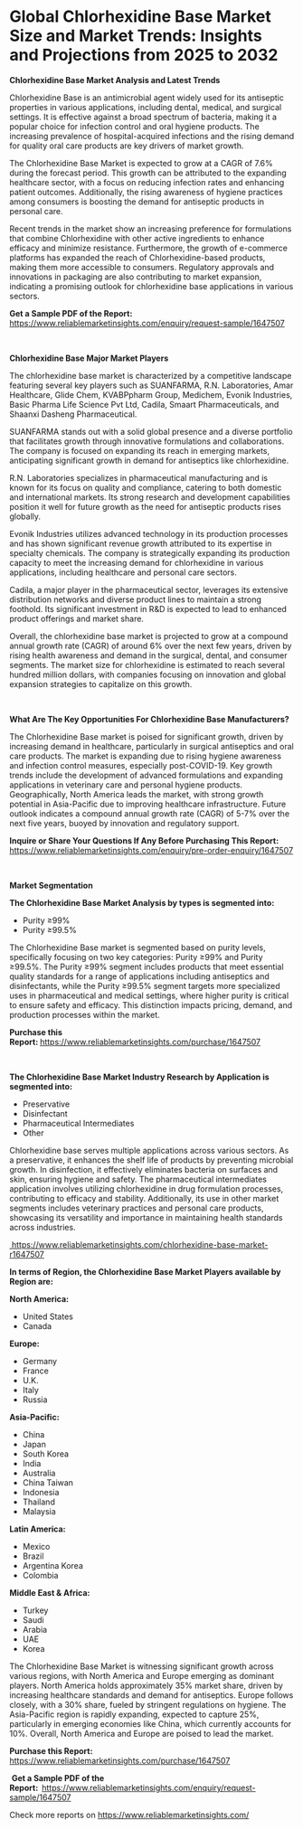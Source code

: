 <p><h1>Global Chlorhexidine Base Market Size and Market Trends: Insights and Projections from 2025 to 2032</h1></p><p><strong>Chlorhexidine Base Market Analysis and Latest Trends</strong></p>
<p><p>Chlorhexidine Base is an antimicrobial agent widely used for its antiseptic properties in various applications, including dental, medical, and surgical settings. It is effective against a broad spectrum of bacteria, making it a popular choice for infection control and oral hygiene products. The increasing prevalence of hospital-acquired infections and the rising demand for quality oral care products are key drivers of market growth.</p><p>The Chlorhexidine Base Market is expected to grow at a CAGR of 7.6% during the forecast period. This growth can be attributed to the expanding healthcare sector, with a focus on reducing infection rates and enhancing patient outcomes. Additionally, the rising awareness of hygiene practices among consumers is boosting the demand for antiseptic products in personal care.</p><p>Recent trends in the market show an increasing preference for formulations that combine Chlorhexidine with other active ingredients to enhance efficacy and minimize resistance. Furthermore, the growth of e-commerce platforms has expanded the reach of Chlorhexidine-based products, making them more accessible to consumers. Regulatory approvals and innovations in packaging are also contributing to market expansion, indicating a promising outlook for chlorhexidine base applications in various sectors.</p></p>
<p><strong>Get a Sample PDF of the Report:&nbsp;</strong> <a href="https://www.reliablemarketinsights.com/enquiry/request-sample/1647507?utm_campaign=3267&utm_medium=2&utm_source=Github&utm_content=ia&utm_term=02042025&utm_id=chlorhexidine-base">https://www.reliablemarketinsights.com/enquiry/request-sample/1647507</a></p>
<p>&nbsp;</p>
<p><strong>Chlorhexidine Base Major Market Players</strong></p>
<p><p>The chlorhexidine base market is characterized by a competitive landscape featuring several key players such as SUANFARMA, R.N. Laboratories, Amar Healthcare, Glide Chem, KVABPpharm Group, Medichem, Evonik Industries, Basic Pharma Life Science Pvt Ltd, Cadila, Smaart Pharmaceuticals, and Shaanxi Dasheng Pharmaceutical. </p><p>SUANFARMA stands out with a solid global presence and a diverse portfolio that facilitates growth through innovative formulations and collaborations. The company is focused on expanding its reach in emerging markets, anticipating significant growth in demand for antiseptics like chlorhexidine.</p><p>R.N. Laboratories specializes in pharmaceutical manufacturing and is known for its focus on quality and compliance, catering to both domestic and international markets. Its strong research and development capabilities position it well for future growth as the need for antiseptic products rises globally.</p><p>Evonik Industries utilizes advanced technology in its production processes and has shown significant revenue growth attributed to its expertise in specialty chemicals. The company is strategically expanding its production capacity to meet the increasing demand for chlorhexidine in various applications, including healthcare and personal care sectors.</p><p>Cadila, a major player in the pharmaceutical sector, leverages its extensive distribution networks and diverse product lines to maintain a strong foothold. Its significant investment in R&D is expected to lead to enhanced product offerings and market share.</p><p>Overall, the chlorhexidine base market is projected to grow at a compound annual growth rate (CAGR) of around 6% over the next few years, driven by rising health awareness and demand in the surgical, dental, and consumer segments. The market size for chlorhexidine is estimated to reach several hundred million dollars, with companies focusing on innovation and global expansion strategies to capitalize on this growth.</p></p>
<p>&nbsp;</p>
<p><strong>What Are The Key Opportunities For Chlorhexidine Base Manufacturers?</strong></p>
<p><p>The Chlorhexidine Base market is poised for significant growth, driven by increasing demand in healthcare, particularly in surgical antiseptics and oral care products. The market is expanding due to rising hygiene awareness and infection control measures, especially post-COVID-19. Key growth trends include the development of advanced formulations and expanding applications in veterinary care and personal hygiene products. Geographically, North America leads the market, with strong growth potential in Asia-Pacific due to improving healthcare infrastructure. Future outlook indicates a compound annual growth rate (CAGR) of 5-7% over the next five years, buoyed by innovation and regulatory support.</p></p>
<p><strong>Inquire or Share Your Questions If Any Before Purchasing This Report:</strong> <a href="https://www.reliablemarketinsights.com/enquiry/pre-order-enquiry/1647507?utm_campaign=3267&utm_medium=2&utm_source=Github&utm_content=ia&utm_term=02042025&utm_id=chlorhexidine-base">https://www.reliablemarketinsights.com/enquiry/pre-order-enquiry/1647507</a></p>
<p>&nbsp;</p>
<p><strong>Market Segmentation</strong></p>
<p><strong>The Chlorhexidine Base Market Analysis by types is segmented into:</strong></p>
<p><ul><li>Purity ≥99%</li><li>Purity ≥99.5%</li></ul></p>
<p><p>The Chlorhexidine Base market is segmented based on purity levels, specifically focusing on two key categories: Purity ≥99% and Purity ≥99.5%. The Purity ≥99% segment includes products that meet essential quality standards for a range of applications including antiseptics and disinfectants, while the Purity ≥99.5% segment targets more specialized uses in pharmaceutical and medical settings, where higher purity is critical to ensure safety and efficacy. This distinction impacts pricing, demand, and production processes within the market.</p></p>
<p><strong>Purchase this Report:&nbsp;</strong><a href="https://www.reliablemarketinsights.com/purchase/1647507?utm_campaign=3267&utm_medium=2&utm_source=Github&utm_content=ia&utm_term=02042025&utm_id=chlorhexidine-base">https://www.reliablemarketinsights.com/purchase/1647507</a></p>
<p>&nbsp;</p>
<p><strong>The Chlorhexidine Base Market Industry Research by Application is segmented into:</strong></p>
<p><ul><li>Preservative</li><li>Disinfectant</li><li>Pharmaceutical Intermediates</li><li>Other</li></ul></p>
<p><p>Chlorhexidine base serves multiple applications across various sectors. As a preservative, it enhances the shelf life of products by preventing microbial growth. In disinfection, it effectively eliminates bacteria on surfaces and skin, ensuring hygiene and safety. The pharmaceutical intermediates application involves utilizing chlorhexidine in drug formulation processes, contributing to efficacy and stability. Additionally, its use in other market segments includes veterinary practices and personal care products, showcasing its versatility and importance in maintaining health standards across industries.</p></p>
<p><a href="https://www.reliablemarketinsights.com/chlorhexidine-base-market-r1647507?utm_campaign=3267&utm_medium=2&utm_source=Github&utm_content=ia&utm_term=02042025&utm_id=chlorhexidine-base">&nbsp;https://www.reliablemarketinsights.com/chlorhexidine-base-market-r1647507</a></p>
<p><strong>In terms of Region, the Chlorhexidine Base Market Players available by Region are:</strong></p>
<p>
    <p> <strong> North America: </strong>
        <ul>
            <li>United States</li>
            <li>Canada</li>
        </ul>
        </p> 
    <p> <strong> Europe: </strong>
        <ul>
            <li>Germany</li>
            <li>France</li>
            <li>U.K.</li>
            <li>Italy</li>
            <li>Russia</li>
        </ul>
        </p> 
    <p> <strong> Asia-Pacific: </strong>
        <ul>
            <li>China</li>
            <li>Japan</li>
            <li>South Korea</li>
            <li>India</li>
            <li>Australia</li>
            <li>China Taiwan</li>
            <li>Indonesia</li>
            <li>Thailand</li>
            <li>Malaysia</li>
        </ul>
        </p> 
    <p> <strong> Latin America: </strong>
        <ul>
            <li>Mexico</li>
            <li>Brazil</li>
            <li>Argentina Korea</li>
            <li>Colombia</li>
        </ul>
        </p> 
    <p> <strong> Middle East & Africa: </strong>
        <ul>
            <li>Turkey</li>
            <li>Saudi</li>
            <li>Arabia</li>
            <li>UAE</li>
            <li>Korea</li>
        </ul>
    </p>
    </p>
<p><p>The Chlorhexidine Base Market is witnessing significant growth across various regions, with North America and Europe emerging as dominant players. North America holds approximately 35% market share, driven by increasing healthcare standards and demand for antiseptics. Europe follows closely, with a 30% share, fueled by stringent regulations on hygiene. The Asia-Pacific region is rapidly expanding, expected to capture 25%, particularly in emerging economies like China, which currently accounts for 10%. Overall, North America and Europe are poised to lead the market.</p></p>
<p><strong>Purchase this Report: </strong><a href="https://www.reliablemarketinsights.com/purchase/1647507?utm_campaign=3267&utm_medium=2&utm_source=Github&utm_content=ia&utm_term=02042025&utm_id=chlorhexidine-base">https://www.reliablemarketinsights.com/purchase/1647507</a></p>
<p>&nbsp;<strong>Get a Sample PDF of the Report:&nbsp;&nbsp;</strong><a href="https://www.reliablemarketinsights.com/enquiry/request-sample/1647507?utm_campaign=3267&utm_medium=2&utm_source=Github&utm_content=ia&utm_term=02042025&utm_id=chlorhexidine-base">https://www.reliablemarketinsights.com/enquiry/request-sample/1647507</a></p>
<p><strong></strong></p>
<p>Check more reports on <a href="https://www.reliablemarketinsights.com/?utm_campaign=3267&utm_medium=2&utm_source=Github&utm_content=ia&utm_term=02042025&utm_id=chlorhexidine-base">https://www.reliablemarketinsights.com/</a></p>